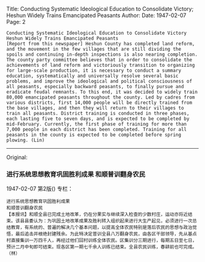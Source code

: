 Title: Conducting Systematic Ideological Education to Consolidate Victory; Heshun Widely Trains Emancipated Peasants
Author: 
Date: 1947-02-07
Page: 2

    Conducting Systematic Ideological Education to Consolidate Victory
    Heshun Widely Trains Emancipated Peasants
    [Report from this newspaper] Heshun County has completed land reform, and the movement in the few villages that are still dividing the spoils and continuing in-depth inspections is also nearing completion. The county party committee believes that in order to consolidate the achievements of land reform and victoriously transition to organizing for large-scale production, it is necessary to conduct a summary education, systematically and universally resolve several basic problems, and improve the ideological and political consciousness of all peasants, especially backward peasants, to finally pursue and eradicate feudal remnants. To this end, it was decided to widely train 80,000 emancipated peasants throughout the county. Led by cadres from various districts, first 14,000 people will be directly trained from the base villages, and then they will return to their villages to train all peasants. District training is conducted in three phases, each lasting five to seven days, and is expected to be completed by mid-February. Currently, the first phase of training for more than 7,000 people in each district has been completed. Training for all peasants in the county is expected to be completed before spring plowing. (Lin)



<hr /> 

Original: 


### 进行系统思想教育巩固胜利成果  和顺普训翻身农民

1947-02-07
第2版()
专栏：

    进行系统思想教育巩固胜利成果
    和顺普训翻身农民
    【本报讯】和顺全县已完成土地改革，仍在分果实与继续深入检查的少数村庄，运动亦将近结束。该县县委认为：为巩固土地改革成果及胜利转入组织起来进行大生产起见，必须进行一次总结教育，有系统的、普遍的解决几个基本问题，以提高全体农民特别是落后农民的思想与政治觉悟，最后追击并根绝封建残余。为此特决定普训全县八万翻身农民，由各区干部领导，先从基点村直接集训一万四千人，再经过他们回村训练全体农民。区集训分三期进行，每期五日至七日，预计二月中旬即可结束。现各区第一期七千余人训练已结束。全县农民训练，春耕前也可完成。  （林）
